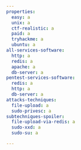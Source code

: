 ```yaml
---
properties:
  easy: a
  unix: a
  ctf-realistic: a
  paid: a
  tryhackme: a
  ubuntu: a
all-services-software:
  http: a
  redis: a
  apache: a
  db-server: a
pentest-services-software:
  redis: a
  http: a
  db-server: a
attacks-techniques:
  file-upload: a
  sudo-privesc: a
subtechniques-spoiler:
  file-upload-via-redis: a
  sudo-xxd: a
  sudo-su: a

---
```

